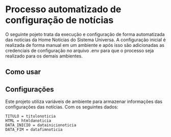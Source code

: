 # Processo automatizado de configuração de notícias

O seguinte pojeto trata da execução e configuração de forma automatizada das notícias da Home Notícias do Sistema Universa. 
A configuração inicial é realizada de forma manual em um ambiente e após isso são adicionadas as credenciais de configuração no arquivo .env para que o processo seja realizado
para os demais ambientes.


## Como usar


## Configurações

Este projeto utiliza variáveis de ambiente para armazenar informações das configurações das notícias. Com os seguintes dados:

```env
TITULO = titulonoticia
HTML = htmldanoticia
DATA_INICIO = datainicionoticia
DATA_FIM = datafimnoticia
```

